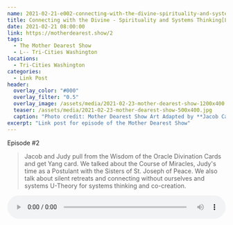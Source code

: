 ```yaml
---
name: 2021-02-21-e002-connecting-with-the-divine-spirituality-and-systems-thinking-link-post.md
title: Connecting with the Divine - Spirituality and Systems Thinking[Link Post]
date: 2021-02-21 08:00:00
link: https://motherdearest.show/2
tags:
  - The Mother Dearest Show
  - L-- Tri-Cities Washington
locations: 
  - Tri-Cities Washington
categories:
  - Link Post
header:
  overlay_color: "#000"
  overlay_filter: "0.5"
  overlay_image: /assets/media/2021-02-23-mother-dearest-show-1200x400.jpg
  teaser: /assets/media/2021-02-23-mother-dearest-show-500x400.jpg
  caption: "Photo credit: Mother Dearest Show Art Adapted by **Jacob Campbell**."
excerpt: "Link post for episode of the Mother Dearest Show"
---
```


<i class="fas fa-microphone-alt"></i> Episode #2

> Jacob and Judy pull from the Wisdom of the Oracle Divination Cards and get Yang card. We talked about the Course of Miracles, Judy's time as a Postulant with the Sisters of St. Joseph of Peace. We also talk about silent retreats and connecting without ourselves and systems U-Theory for systems thinking and co-creation.

<audio controls="controls" style="width:100%; ">
    <source src="https://traffic.libsyn.com/secure/motherdearest/e002-connecting-with-the-divine-spirituality-and-systems-thinking.mp3" type="audio/mpeg">
    Your browser does not support the HTML5 Audio element.
</audio>
